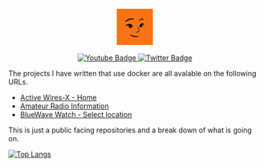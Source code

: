 <div id="header" align="center">

![Face](face.png)

<div id="badges">
  <a href="https://www.youtube.com/iansblog">
    <img src="https://img.shields.io/badge/YouTube-red?style=for-the-badge&logo=youtube&logoColor=white" alt="Youtube Badge"/>
  </a>
  <a href="https://x.com/iansblog">
    <img src="https://img.shields.io/badge/twitter-blue?style=for-the-badge&logo=twitter&logoColor=white" alt="Twitter Badge"/>
  </a>
</div>

</div>


The projects I have written that use docker are all avalable on the following URLs. 

- [Active Wires-X - Home](https://wiresx.26580.co.uk/)
- [Amateur Radio Information](https://amatureradio.26580.co.uk/)
- [BlueWave Watch - Select location](https://bluewave.26580.co.uk/)

This is just a public facing repositories and a break down of what is going on.  

[
![Top Langs](https://github-readme-stats.vercel.app/api/top-langs/?username=iansblog&layout=compact&theme=vision-friendly-dark)](https://github.com/anuraghazra/github-readme-stats)

